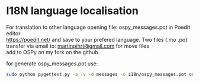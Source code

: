 I18N language localisation
====

For translation to other language opening file: ospy_messages.pot in Poedit editor  
https://poedit.net/ and save to your prefered language. Two files (.mo .po)  
transfer via email to: martinpihrt@gmail.com for move files  
add to OSPy on my fork on the github.

for generate ospy_messages.pot use:
```bash
sudo python pygettext.py -a -v -d messages -o i18n/ospy_messages.pot ospy/\*.py ospy/templates/\*.html 
```
